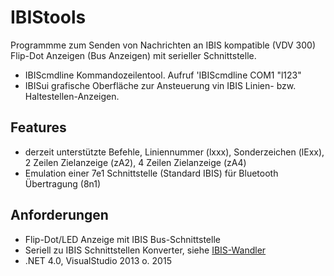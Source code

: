# IBIStools

Programmme zum Senden von Nachrichten an IBIS kompatible (VDV 300) Flip-Dot Anzeigen (Bus Anzeigen) mit serieller Schnittstelle.

* IBIScmdline Kommandozeilentool. Aufruf 'IBIScmdline COM1 "l123"
* IBISui grafische Oberfläche zur Ansteuerung vin IBIS Linien- bzw. Haltestellen-Anzeigen.

## Features

* derzeit unterstützte Befehle, Liniennummer (lxxx),  Sonderzeichen (lExx), 2 Zeilen Zielanzeige (zA2), 4 Zeilen Zielanzeige (zA4) 
* Emulation einer 7e1 Schnittstelle (Standard IBIS) für Bluetooth Übertragung (8n1)

## Anforderungen

* Flip-Dot/LED Anzeige mit IBIS Bus-Schnittstelle
* Seriell zu IBIS Schnittstellen Konverter, siehe [IBIS-Wandler](https://github.com/robotfreak/IBIScmdline/tree/master/IBIS-Wandler)
* .NET 4.0, VisualStudio 2013 o. 2015
